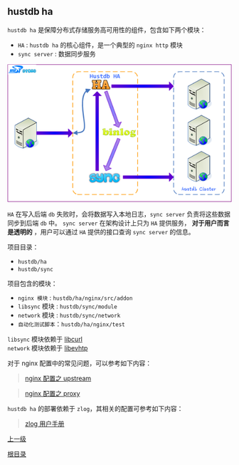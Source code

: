 hustdb ha
--
`hustdb ha` 是保障分布式存储服务高可用性的组件，包含如下两个模块：  

* `HA` : `hustdb ha` 的核心组件，是一个典型的 `nginx http` 模块
* `sync server` : 数据同步服务

![ha](../../../../../res/ha.png)

`HA` 在写入后端 `db` 失败时，会将数据写入本地日志，`sync server` 负责将这些数据同步到后端 `db` 中。 `sync server` 在架构设计上只为 `HA` 提供服务， **对于用户而言是透明的** ，用户可以通过 `HA` 提供的接口查询 `sync server` 的信息。

项目目录：

* `hustdb/ha`
* `hustdb/sync`

项目包含的模块：

* `nginx 模块` : `hustdb/ha/nginx/src/addon`
* `libsync` 模块 : `hustdb/sync/module`
* `network` 模块 : `hustdb/sync/network`
* `自动化测试脚本`：`hustdb/ha/nginx/test`

`libsync` 模块依赖于 [libcurl](https://curl.haxx.se)  
`network` 模块依赖于 [libevhtp](https://github.com/ellzey/libevhtp)

对于 nginx 配置中的常见问题，可以参考如下内容：

> [nginx 配置之 upstream](http://nginx.org/en/docs/http/ngx_http_upstream_module.html)

> [nginx 配置之 proxy](http://nginx.org/en/docs/http/ngx_http_proxy_module.html)

`hustdb ha` 的部署依赖于 `zlog`，其相关的配置可参考如下内容：
> [zlog 用户手册](https://hardysimpson.github.io/zlog/UsersGuide-CN.html)

[上一级](index.md)

[根目录](../index.md)